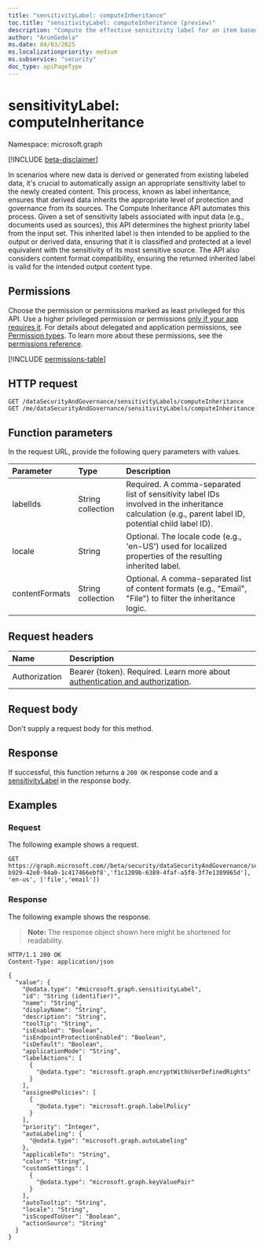 ```yaml
---
title: "sensitivityLabel: computeInheritance"
toc.title: "sensitivityLabel: computeInheritance (preview)"
description: "Compute the effective sensitivity label for an item based on its parent container's label."
author: "ArunGedela"
ms.date: 04/03/2025
ms.localizationpriority: medium
ms.subservice: "security"
doc_type: apiPageType
---
```


# sensitivityLabel: computeInheritance

Namespace: microsoft.graph

[!INCLUDE [beta-disclaimer](../../includes/beta-disclaimer.md)]

In scenarios where new data is derived or generated from existing labeled data, it's crucial to automatically assign an appropriate sensitivity label to the newly created content. This process, known as label inheritance, ensures that derived data inherits the appropriate level of protection and governance from its sources. The Compute Inheritance API automates this process. Given a set of sensitivity labels associated with input data (e.g., documents used as sources), this API determines the highest priority label from the input set. This inherited label is then intended to be applied to the output or derived data, ensuring that it is classified and protected at a level equivalent with the sensitivity of its most sensitive source.
The API also considers content format compatibility, ensuring the returned inherited label is valid for the intended output content type.

## Permissions

Choose the permission or permissions marked as least privileged for this API. Use a higher privileged permission or permissions [only if your app requires it](/graph/permissions-overview#best-practices-for-using-microsoft-graph-permissions). For details about delegated and application permissions, see [Permission types](/graph/permissions-overview#permission-types). To learn more about these permissions, see the [permissions reference](/graph/permissions-reference).

<!-- {
  "blockType": "permissions",
  "name": "sensitivitylabel-computeinheritance-permissions"
}
-->
[!INCLUDE [permissions-table](../includes/permissions/sensitivitylabel-computeinheritance-permissions.md)]

## HTTP request

<!-- {
  "blockType": "ignored"
}
-->
``` http
GET /dataSecurityAndGovernance/sensitivityLabels/computeInheritance
GET /me/dataSecurityAndGovernance/sensitivityLabels/computeInheritance

```

## Function parameters

In the request URL, provide the following query parameters with values.

| Parameter      | Type              | Description                                                                                                   |
| :------------- | :---------------- | :------------------------------------------------------------------------------------------------------------ |
| labelIds       | String collection | Required. A comma-separated list of sensitivity label IDs involved in the inheritance calculation (e.g., parent label ID, potential child label ID). |
| locale         | String            | Optional. The locale code (e.g., 'en-US') used for localized properties of the resulting inherited label.       |
| contentFormats | String collection | Optional. A comma-separated list of content formats (e.g., "Email", "File") to filter the inheritance logic. |

## Request headers

|Name|Description|
|:---|:---|
|Authorization|Bearer {token}. Required. Learn more about [authentication and authorization](/graph/auth/auth-concepts).|

## Request body

Don't supply a request body for this method.

## Response

If successful, this function returns a `200 OK` response code and a [sensitivityLabel](../resources/security-sensitivitylabel.md) in the response body.

## Examples

### Request

The following example shows a request.
<!-- {
  "blockType": "request",
  "name": "sensitivitylabelthis.computeinheritance"
}
-->
``` http
GET https://graph.microsoft.com//beta/security/dataSecurityAndGovernance/sensitivityLabels/computeInheritance(['4c006ee9-b929-42e0-94a0-1c417466ebf8','f1c1209b-6389-4faf-a5f8-3f7e1389965d'], 'en-us', ['file','email'])
```

### Response

The following example shows the response.
>**Note:** The response object shown here might be shortened for readability.
<!-- {
  "blockType": "response",
  "truncated": true,
  "@odata.type": "microsoft.graph.sensitivityLabel"
}
-->
``` http
HTTP/1.1 200 OK
Content-Type: application/json

{
  "value": {
    "@odata.type": "#microsoft.graph.sensitivityLabel",
    "id": "String (identifier)",
    "name": "String",
    "displayName": "String",
    "description": "String",
    "toolTip": "String",
    "isEnabled": "Boolean",
    "isEndpointProtectionEnabled": "Boolean",
    "isDefault": "Boolean",
    "applicationMode": "String",
    "labelActions": [
      {
        "@odata.type": "microsoft.graph.encryptWithUserDefinedRights"
      }
    ],
    "assignedPolicies": [
      {
        "@odata.type": "microsoft.graph.labelPolicy"
      }
    ],
    "priority": "Integer",
    "autoLabeling": {
      "@odata.type": "microsoft.graph.autoLabeling"
    },
    "applicableTo": "String",
    "color": "String",
    "customSettings": [
      {
        "@odata.type": "microsoft.graph.keyValuePair"
      }
    ],
    "autoTooltip": "String",
    "locale": "String",
    "isScopedToUser": "Boolean",
    "actionSource": "String"
  }
}
```
